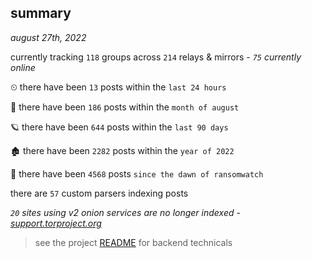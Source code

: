 
## summary
_august 27th, 2022_

currently tracking `118` groups across `214` relays & mirrors - _`75` currently online_

⏲ there have been `13` posts within the `last 24 hours`

🦈 there have been `186` posts within the `month of august`

🪐 there have been `644` posts within the `last 90 days`

🏚 there have been `2282` posts within the `year of 2022`

🦕 there have been `4568` posts `since the dawn of ransomwatch`

there are `57` custom parsers indexing posts

_`20` sites using v2 onion services are no longer indexed - [support.torproject.org](https://support.torproject.org/onionservices/v2-deprecation/)_

> see the project [README](https://github.com/joshhighet/ransomwatch#ransomwatch--) for backend technicals
